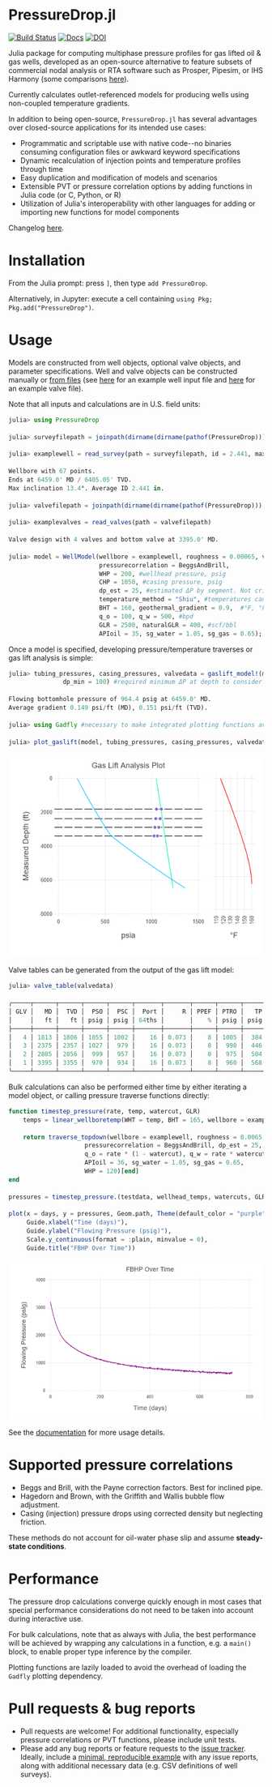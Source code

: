 # PressureDrop.jl
[![Build Status](https://travis-ci.org/jnoynaert/PressureDrop.jl.svg?branch=master)](https://travis-ci.org/jnoynaert/PressureDrop.jl)  [![Docs](https://img.shields.io/badge/docs-stable-blue.svg)](https://jnoynaert.github.io/PressureDrop.jl/stable)  [![DOI](https://joss.theoj.org/papers/10.21105/joss.01642/status.svg)](https://doi.org/10.21105/joss.01642)


Julia package for computing multiphase pressure profiles for gas lifted oil &amp; gas wells, developed as an open-source alternative to feature subsets of commercial nodal analysis or RTA software such as Prosper, Pipesim, or IHS Harmony (some comparisons [here](https://jnoynaert.github.io/PressureDrop.jl/stable/similartools/)).

Currently calculates outlet-referenced models for producing wells using non-coupled temperature gradients.

In addition to being open-source, `PressureDrop.jl` has several advantages over closed-source applications for its intended use cases:
- Programmatic and scriptable use with native code--no binaries consuming configuration files or awkward keyword specifications
- Dynamic recalculation of injection points and temperature profiles through time
- Easy duplication and modification of models and scenarios
- Extensible PVT or pressure correlation options by adding functions in Julia code (or C, Python, or R)
- Utilization of Julia's interoperability with other languages for adding or importing new functions for model components

Changelog [here](changelog.md).

# Installation

From the Julia prompt: press `]`, then type `add PressureDrop`.

Alternatively, in Jupyter: execute a cell containing `using Pkg; Pkg.add("PressureDrop")`.

# Usage

Models are constructed from well objects, optional valve objects, and parameter specifications. Well and valve objects can be constructed manually or [from files](https://jnoynaert.github.io/PressureDrop.jl/stable/core/#Wellbores-1) (see [here](test/testdata/Sawgrass_9_32/Test_survey_Sawgrass_9.csv) for an example well input file and [here](test/testdata/valvedata_wrappers_1.csv) for an example valve file).

Note that all inputs and calculations are in U.S. field units:

```julia
julia> using PressureDrop

julia> surveyfilepath = joinpath(dirname(dirname(pathof(PressureDrop))), "test/testdata/Sawgrass_9_32/Test_survey_Sawgrass_9.csv")

julia> examplewell = read_survey(path = surveyfilepath, id = 2.441, maxdepth = 6500)

Wellbore with 67 points.
Ends at 6459.0' MD / 6405.05' TVD.
Max inclination 13.4°. Average ID 2.441 in.

julia> valvefilepath = joinpath(dirname(dirname(pathof(PressureDrop))), "test/testdata/valvedata_wrappers_1.csv")

julia> examplevalves = read_valves(path = valvefilepath)

Valve design with 4 valves and bottom valve at 3395.0' MD.

julia> model = WellModel(wellbore = examplewell, roughness = 0.00065, valves = examplevalves,
                         pressurecorrelation = BeggsAndBrill,
                         WHP = 200, #wellhead pressure, psig
                         CHP = 1050, #casing pressure, psig
                         dp_est = 25, #estimated ΔP by segment. Not critical
                         temperature_method = "Shiu", #temperatures can be calculated or provided directly as a array
                         BHT = 160, geothermal_gradient = 0.9,  #°F, °F/100'
                         q_o = 100, q_w = 500, #bpd
                         GLR = 2500, naturalGLR = 400, #scf/bbl
                         APIoil = 35, sg_water = 1.05, sg_gas = 0.65);
```

Once a model is specified, developing pressure/temperature traverses or gas lift analysis is simple:

```julia
julia> tubing_pressures, casing_pressures, valvedata = gaslift_model!(model, find_injectionpoint = true,
               dp_min = 100) #required minimum ΔP at depth to consider as an operating valve

Flowing bottomhole pressure of 964.4 psig at 6459.0' MD.
Average gradient 0.149 psi/ft (MD), 0.151 psi/ft (TVD).

julia> using Gadfly #necessary to make integrated plotting functions available

julia> plot_gaslift(model, tubing_pressures, casing_pressures, valvedata, "Gas Lift Analysis Plot") #expect a long time to first plot due to precompilation; subsequent calls will be faster
```
![example gl plot](examples/gl-plot-example.png)

Valve tables can be generated from the output of the gas lift model:

```julia
julia> valve_table(valvedata)

╭─────┬──────┬──────┬──────┬──────┬───────┬───────┬──────┬──────┬──────┬──────┬──────┬──────┬──────┬──────┬───────┬───────┬───────╮
│ GLV │   MD │  TVD │  PSO │  PSC │  Port │     R │ PPEF │ PTRO │   TP │   CP │  PVO │  PVC │ T_td │ T_cd │   Q_o │ Q_1.5 │   Q_1 │
│     │   ft │   ft │ psig │ psig │ 64ths │       │    % │ psig │ psig │ psig │ psig │ psig │   °F │   °F │ mcf/d │ mcf/d │ mcf/d │
├─────┼──────┼──────┼──────┼──────┼───────┼───────┼──────┼──────┼──────┼──────┼──────┼──────┼──────┼──────┼───────┼───────┼───────┤
│   4 │ 1813 │ 1806 │ 1055 │ 1002 │    16 │ 0.073 │    8 │ 1005 │  384 │ 1100 │ 1104 │ 1052 │  132 │  112 │  1480 │  1125 │   888 │
│   3 │ 2375 │ 2357 │ 1027 │  979 │    16 │ 0.073 │    8 │  990 │  446 │ 1115 │ 1092 │ 1045 │  136 │  116 │  1493 │  1135 │   896 │
│   2 │ 2885 │ 2856 │  999 │  957 │    16 │ 0.073 │    8 │  975 │  504 │ 1129 │ 1078 │ 1036 │  141 │  119 │  1506 │  1144 │   903 │
│   1 │ 3395 │ 3355 │  970 │  934 │    16 │ 0.073 │    8 │  960 │  568 │ 1143 │ 1063 │ 1027 │  145 │  123 │  1518 │  1154 │   911 │
╰─────┴──────┴──────┴──────┴──────┴───────┴───────┴──────┴──────┴──────┴──────┴──────┴──────┴──────┴──────┴───────┴───────┴───────╯
```

Bulk calculations can also be performed either time by either iterating a model object, or calling pressure traverse functions directly:

```julia
function timestep_pressure(rate, temp, watercut, GLR)
    temps = linear_wellboretemp(WHT = temp, BHT = 165, wellbore = examplewell)

    return traverse_topdown(wellbore = examplewell, roughness = 0.0065, temperatureprofile = temps,
                     pressurecorrelation = BeggsAndBrill, dp_est = 25, error_tolerance = 0.1,
                     q_o = rate * (1 - watercut), q_w = rate * watercut, GLR = GLR,
                     APIoil = 36, sg_water = 1.05, sg_gas = 0.65,
                     WHP = 120)[end]
end

pressures = timestep_pressure.(testdata, wellhead_temps, watercuts, GLRs)

plot(x = days, y = pressures, Geom.path, Theme(default_color = "purple"),
     Guide.xlabel("Time (days)"),
     Guide.ylabel("Flowing Pressure (psig)"),
     Scale.y_continuous(format = :plain, minvalue = 0),
     Guide.title("FBHP Over Time"))
```

![example bulk plot](examples/bulk-plot-example.png)

See the [documentation](https://jnoynaert.github.io/PressureDrop.jl/stable) for more usage details.

# Supported pressure correlations

- Beggs and Brill, with the Payne correction factors. Best for inclined pipe.
- Hagedorn and Brown, with the Griffith and Wallis bubble flow adjustment.
- Casing (injection) pressure drops using corrected density but neglecting friction.

These methods do not account for oil-water phase slip and assume **steady-state conditions**.

# Performance

The pressure drop calculations converge quickly enough in most cases that special performance considerations do not need to be taken into account during interactive use.

For bulk calculations, note that as always with Julia, the best performance will be achieved by wrapping any calculations in a function, e.g. a `main()` block, to enable proper type inference by the compiler.

Plotting functions are lazily loaded to avoid the overhead of loading the `Gadfly` plotting dependency.

# Pull requests & bug reports

- Pull requests are welcome! For additional functionality, especially pressure correlations or PVT functions, please include unit tests.
- Please add any bug reports or feature requests to the [issue tracker](https://github.com/jnoynaert/PressureDrop.jl/issues). Ideally, include a [minimal, reproducible example](https://stackoverflow.com/help/minimal-reproducible-example) with any issue reports, along with additional necessary data (e.g. CSV definitions of well surveys).
